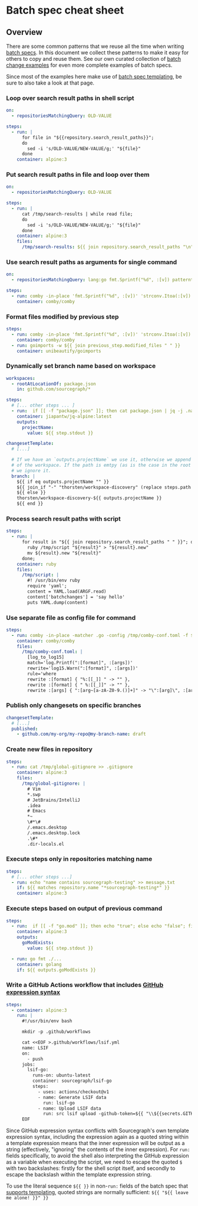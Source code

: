 # Batch spec cheat sheet

<style>
.markdown-body h2 { margin-top: 50px; }
.markdown-body pre.chroma { font-size: 0.75em; }
</style>

## Overview

There are some common patterns that we reuse all the time when writing [batch specs](batch_spec_yaml_reference.md). In this document we collect these patterns to make it easy for others to copy and reuse them. See our own curated collection of [batch change examples](https://github.com/sourcegraph/batch-change-examples) for even more complete examples of batch specs.

Since most of the examples here make use of [batch spec templating](batch_spec_templating.md), be sure to also take a look at that page.

### Loop over search result paths in shell script

```yaml
on:
  - repositoriesMatchingQuery: OLD-VALUE

steps:
  - run: |
      for file in "${{repository.search_result_paths}}";
      do
        sed -i 's/OLD-VALUE/NEW-VALUE/g;' "${file}"
      done
    container: alpine:3
```

### Put search result paths in file and loop over them

```yaml
on:
  - repositoriesMatchingQuery: OLD-VALUE

steps:
  - run: |
      cat /tmp/search-results | while read file;
      do
        sed -i 's/OLD-VALUE/NEW-VALUE/g;' "${file}"
      done
    container: alpine:3
    files:
      /tmp/search-results: ${{ join repository.search_result_paths "\n" }}
```

### Use search result paths as arguments for single command

```yaml
on:
  - repositoriesMatchingQuery: lang:go fmt.Sprintf("%d", :[v]) patterntype:structural -file:vendor count:10

steps:
  - run: comby -in-place 'fmt.Sprintf("%d", :[v])' 'strconv.Itoa(:[v])' ${{ join repository.search_result_paths " " }}
    container: comby/comby
```

### Format files modified by previous step

```yaml
steps:
  - run: comby -in-place 'fmt.Sprintf("%d", :[v])' 'strconv.Itoa(:[v])' ${{ join repository.search_result_paths " " }}
    container: comby/comby
  - run: goimports -w ${{ join previous_step.modified_files " " }}
    container: unibeautify/goimports
```

### Dynamically set branch name based on workspace

```yaml
workspaces:
  - rootAtLocationOf: package.json
    in: github.com/sourcegraph/*

steps:
  # [... other steps ... ]
  - run:  if [[ -f "package.json" ]]; then cat package.json | jq -j .name; fi
    container: jiapantw/jq-alpine:latest
    outputs:
      projectName:
        value: ${{ step.stdout }}

changesetTemplate:
  # [...]

  # If we have an `outputs.projectName` we use it, otherwise we append the path
  # of the workspace. If the path is emtpy (as is the case in the root folder),
  # we ignore it.
  branch: |
    ${{ if eq outputs.projectName "" }}
    ${{ join_if "-" "thorsten/workspace-discovery" (replace steps.path "/" "-") }}
    ${{ else }}
    thorsten/workspace-discovery-${{ outputs.projectName }}
    ${{ end }}
```

### Process search result paths with script

```yaml
steps:
  - run: |
      for result in "${{ join repository.search_result_paths " " }}"; do
        ruby /tmp/script "${result}" > "${result}.new"
        mv ${result}.new "${result}"
      done;
    container: ruby
    files:
      /tmp/script: |
        #! /usr/bin/env ruby
        require 'yaml';
        content = YAML.load(ARGF.read)
        content['batchchanges'] = 'say hello'
        puts YAML.dump(content)
```

### Use separate file as config file for command

```yaml
steps:
  - run: comby -in-place -matcher .go -config /tmp/comby-conf.toml -f ${{ join repository.search_result_paths "," }}
    container: comby/comby
    files:
      /tmp/comby-conf.toml: |
        [log_to_log15]
        match='log.Printf(":[format]", :[args])'
        rewrite='log15.Warn(":[format]", :[args])'
        rule='where
        rewrite :[format] { "%:[[_]] " -> "" },
        rewrite :[format] { " %:[[_]]" -> "" },
        rewrite :[args] { ":[arg~[a-zA-Z0-9.()]+]" -> "\":[arg]\", :[arg]" }'
```

### Publish only changesets on specific branches

```yaml
changesetTemplate:
  # [...]
  published:
    - github.com/my-org/my-repo@my-branch-name: draft
```

### Create new files in repository

```yaml
steps:
  - run: cat /tmp/global-gitignore >> .gitignore
    container: alpine:3
    files:
      /tmp/global-gitignore: |
        # Vim
        *.swp
        # JetBrains/IntelliJ
        .idea
        # Emacs
        *~
        \#*\#
        /.emacs.desktop
        /.emacs.desktop.lock
        .\#*
        .dir-locals.el
```

### Execute steps only in repositories matching name

```yaml
steps:
  # [... other steps ...]
  - run: echo "name contains sourcegraph-testing" >> message.txt
    if: ${{ matches repository.name "*sourcegraph-testing*" }}
    container: alpine:3
```

### Execute steps based on output of previous command

```yaml
steps:
  - run:  if [[ -f "go.mod" ]]; then echo "true"; else echo "false"; fi
    container: alpine:3
    outputs:
      goModExists:
        value: ${{ step.stdout }}

  - run: go fmt ./...
    container: golang
    if: ${{ outputs.goModExists }}
```

### Write a GitHub Actions workflow that includes [GitHub expression syntax](https://docs.github.com/en/actions/reference/context-and-expression-syntax-for-github-actions)

```yaml
steps:
  - container: alpine:3
    run: |
      #!/usr/bin/env bash

      mkdir -p .github/workflows

      cat <<EOF >.github/workflows/lsif.yml
      name: LSIF
      on:
        - push
      jobs:
        lsif-go:
          runs-on: ubuntu-latest
          container: sourcegraph/lsif-go
          steps:
            - uses: actions/checkout@v1
            - name: Generate LSIF data
              run: lsif-go
            - name: Upload LSIF data
              run: src lsif upload -github-token=${{ "\\${{secrets.GITHUB_TOKEN}}" }}
      EOF
```

Since GitHub expression syntax conflicts with Sourcegraph's own template expression syntax, including the expression again as a quoted string within a template expression means that the inner expression will be output as a string (effectively, "ignoring" the contents of the inner expression). For `run:` fields specifically, to avoid the shell also interpreting the GitHub expression as a variable when executing the script, we need to escape the quoted `$` with two backslashes: firstly for the shell script itself, and secondly to escape the backslash within the template expression string.

To use the literal sequence `${{ }}` in non-`run:` fields of the batch spec that [supports templating](batch_spec_templating.md#fields-with-template-support), quoted strings are normally sufficient: `${{ "${{ leave me alone! }}" }}`
